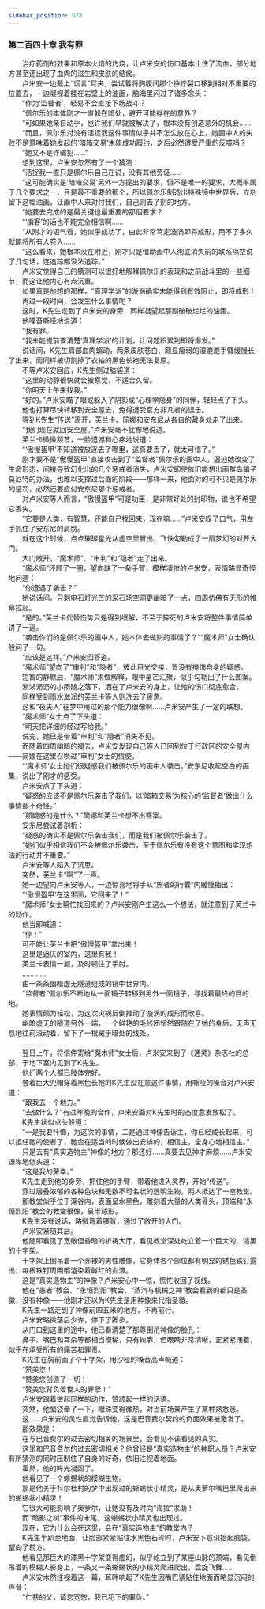 ```yaml
---
sidebar_position: 678
---
```

### 第二百四十章 我有罪  


　　治疗药剂的效果和原本火焰的灼烧，让卢米安的伤口基本止住了流血，部分地方甚至还出现了血肉的滋生和皮肤的结痂。  
　　卢米安一边戴上“谎言”耳夹，尝试着将胸腹间那个狰狞裂口移到相对不重要的位置去，一边凝视着挂在岩壁上的油画，脑海里闪过了诸多念头：  
　　“作为‘监督者’，轻易不会直接下场战斗？  
　　“佩尔乐的本体刚才一直躲在暗处，避开可能存在的意外？  
　　“可如果她亲自动手，也许我们早就被解决了，根本没有创造意外的机会……  
　　“而且，佩尔乐对没有活捉我这件事情似乎并不怎么放在心上，她画中人的失败不是意味着她发起的‘暗箱交易’未能成功履约，之后必然遭受严重的反噬吗？  
　　“她又不是诈骗犯……”  
　　想到这里，卢米安忽然有了一个猜测：  
　　“活捉我一直只是佩尔乐自己在说，没有其他旁证……  
　　“这可能确实是‘暗箱交易’另外一方提出的要求，但不是唯一的要求，大概率属于几个要求之一，且是最不重要的那个，所以佩尔乐制造出特殊镜中世界后，立刻留下这幅油画，让画中人来对付我们，自己则去了别的地方。  
　　“她要去完成的是最关键也最重要的那個要求？  
　　“‘掮客’的话也不能完全相信啊……  
　　“从刚才的语气看，她似乎成功了，由此非常笃定漩涡即将成形，用不了多久就能将所有人卷入……  
　　“这么看来，她根本没在附近，刚才只是借助画中人彻底消失前的联系隔空说了几句话，连追踪都没法追踪。”  
　　卢米安觉得自己的猜测可以很好地解释佩尔乐的表现和之前战斗里的一些细节，而这让他内心有点沉重。  
　　如果真是他想的那样，“真理学派”的漩涡确实未能得到有效阻止，即将成形！  
　　再过一段时间，会发生什么事情呢？  
　　这时，K先生走到了卢米安的身旁，同样凝望起那副破破烂烂的油画。  
　　他嗓音嘶哑地说道：  
　　“我有罪。  
　　“我未能提前查清楚‘真理学派’的计划，让问题积累到即将爆发。”  
　　说话间，K先生肩部血肉蠕动，两条皮肤苍白、颇显瘦弱的湿漉漉手臂缓慢长了出来，而同样被切割掉了衣袖的黑色长袍无法复原。  
　　不等卢米安回应，K先生侧过脑袋道：  
　　“这里的动静很快就会被察觉，不适合久留。  
　　“你明天上午来找我。”  
　　“好的。”卢米安瞄了眼或躲入了阴影或“心理学隐身”的同伴，轻轻点了下头。  
　　他也打算尽快转移到安全屋去，免得遭受官方非凡者的误击。  
　　等到K先生“传送”离开，芙兰卡、简娜和安东尼从各自的藏身处走了出来。  
　　“我们现在就回安全屋。”卢米安毫不犹豫地说道。  
　　芙兰卡微微颔首，一脸遗憾和心疼地说道：  
　　“‘傲慢盔甲’不知道被放逐去了哪里，这真要丢了，就太可惜了。”  
　　刚才要不是“傲慢盔甲”直接攻击到了“监督者”佩尔乐的画中人，逼迫她改变了生命形态，间接导致幻化出的几个惩戒者消失，卢米安即使依旧能想出画群岛骗子莫尼特的办法，也难以支撑过后面的阶段——那样一来，他面对的可不只是佩尔乐的惩罚，必然还要应付安东尼那个惩戒者。  
　　对卢米安等人而言，“傲慢盔甲”可是功臣，是非常好处的封印物，谁也不希望它丢失。  
　　“它要是人类，有智慧，还能自己找回来，现在嘛……”卢米安叹了口气，用左手抓住了安东尼的肩膀。  
　　就在这个时候，点点璀璨星光从虚空里冒出，飞快勾勒成了一扇梦幻的对开大门。  
　　大门敞开，“魔术师”、“审判”和“隐者”走了出来。  
　　“魔术师”环顾了一圈，望向缺了一条手臂，模样凄惨的卢米安，表情略显奇怪地问道：  
　　“你遭遇了袭击？”  
　　她说话间，只剩电石灯光芒的采石场空洞更幽暗了一点，四周仿佛有无形的帷幕拉起。  
　　“是的。”芙兰卡代替伤势只是得到缓解，不至于猝死的卢米安将整件事情简单讲了一遍。  
　　“袭击你们的是佩尔乐的画中人，她本体去做别的事情了？”“魔术师”女士确认般问了一句。  
　　“应该是这样。”卢米安回答道。  
　　“魔术师”望向了“审判”和“隐者”，彼此目光交接，皆没有掩饰自身的疑惑。  
　　短暂的静默后，“魔术师”未做解释，眼中星芒汇聚，似乎勾勒出了什么图案。  
　　淅淅沥沥的小雨随之落下，洒在了卢米安的身上，让他的伤口彻底愈合。  
　　同样受到雨水滋润的芙兰卡等人则洗去了疲惫。  
　　这和“夜夫人”在梦中用过的那个能力很像啊……卢米安产生了一定的联想。  
　　“魔术师”女士点了下头道：  
　　“明天把详细的经过写给我。”  
　　说完，她已是带着“审判”和“隐者”消失不见。  
　　而随着四周幽暗的褪去，卢米安发现自己等人已回到位于行政区的安全屋内——简娜在这里召唤过“审判”女士的信使。  
　　“‘魔术师’女士她们很疑惑我们被佩尔乐的画中人袭击。”安东尼收起空白的画集，说出了刚才的感受。  
　　卢米安点了下头道：  
　　“疑惑的应该不是佩尔乐袭击了我们，以‘暗箱交易’为核心的‘监督者’做出什么事情都不奇怪。”  
　　“那疑惑的是什么？”简娜和芙兰卡想不出答案。  
　　安东尼尝试着剖析：  
　　“疑惑的确实不是佩尔乐袭击我们，而是我们被佩尔乐袭击了。  
　　“她们似乎相信我们不会被佩尔乐袭击，至于佩尔乐有没有这个意图和实现想法的行动并不重要。”  
　　卢米安等人陷入了沉思。  
　　突然，芙兰卡“啊”了一声。  
　　她一边望向卢米安等人，一边惊喜地将手从“旅者的行囊”内缓慢抽出：  
　　“‘傲慢盔甲’在这里面，它回来了！”  
　　“魔术师”女士帮忙找回来的？卢米安刚产生这么一个想法，就注意到了芙兰卡的动作。  
　　他当即喊道：  
　　“停！”  
　　可不能让芙兰卡把“傲慢盔甲”拿出来！  
　　这里是逼仄的室内，这里有我！  
　　芙兰卡表情一凝，及时顿住了手肘。  
　　…………  
　　由一条条幽暗虚无隧道组成的镜中世界内。  
　　“监督者”佩尔乐不断地从一面镜子转移到另外一面镜子，寻找着最终的目的地。  
　　她表情颇为轻松，为这次灾祸反倒推动了漩涡的成形而欣喜。  
　　幽暗虚无的隧道另外一端，一个鲜艳的毛线团悄然跟随在了她的身后，无声无息地往前滚动着，留下了一根藏于暗处的线条。  
　　…………  
　　翌日上午，将信件寄给“魔术师”女士后，卢米安来到了《通灵》杂志社的总部，于地下室内见到了K先生。  
　　他们两个人都已肢体完好。  
　　套着巨大兜帽穿着黑色长袍的K先生没在意这件事情，用嘶哑的嗓音对卢米安道：  
　　“跟我去一个地方。”  
　　“去做什么？”有过昨晚的合作，卢米安面对K先生时的态度愈发放松了。  
　　K先生状似点头般道：  
　　“一是我要忏悔，为这次的事情，二是通过神像告诉主，你已经成长起来，可以担任祂的使者了，祂会在适当的时候做出安排的，相信主，全身心地相信主。”  
　　只是去有“真实造物主”神像的地方？那还好……真要去见神才麻烦……卢米安谦卑地低头道：  
　　“这是我的荣幸。”  
　　K先生走到他的身旁，抓住他的手臂，带着他进入灵界，开始“传送”。  
　　穿过层叠浓郁的各种色块和无数不可名状的透明生物，两人抵达了一座教堂。  
　　那教堂似乎位于深谷内，表面呈水黑色，雕刻着大量的人类骨头，顶端和“永恒烈阳”教会的教堂很像，呈半球形。  
　　K先生没有说话，略微弯着腰背，通过了敞开的大门。  
　　卢米安紧随其后。  
　　他随即看见了宽敞但昏暗的祈祷大厅，看见教堂深处屹立着一个巨大的、漆黑的十字架。  
　　十字架上倒吊着一个赤裸的男性雕像，它身体各个部位都有明显的锈色铁钉露出，每根铁钉周围都渲染着鲜红的血液。  
　　这是“真实造物主”的神像？卢米安心中一惊，慌忙收回了视线。  
　　他在“愚者”教会、“永恒烈阳”教会、“蒸汽与机械之神”教会看到的都只是圣徽，没有神像——他刚才还以为K先生是用神像来代指圣徽。  
　　K先生一路走到了神像前四五米的地方，不再前行。  
　　卢米安略微落后少许，停下了脚步。  
　　从门口到这里的途中，他已看清楚了那尊倒吊神像的脸孔：  
　　鼻子、嘴巴和耳朵等都相当模糊，只有轮廓，但眼睛非常清晰，正紧紧闭着，似乎在承受所有的痛苦和罪责。  
　　K先生在胸前画了个十字架，用沙哑的嗓音高声喊道：  
　　“赞美您！  
　　“赞美您创造了一切！  
　　“赞美您背负着世人的罪孽！”  
　　卢米安跟着做起同样的动作，赞颂起一样的话语。  
　　突然，他脑袋晕了一下，眼珠变得微热，对当前场景产生了某种熟悉感。  
　　这……卢米安的灵性直觉告诉他，这是巴音费尔契约的负面效果被激发了。  
　　那效果是：  
　　在与巴音费尔的过去密切相关的场景里，会看见不该看见的真实。  
　　这里和巴音费尔的过去密切相关？他曾经是“真实造物主”的神职人员？卢米安有所猜测的同时压制住了自身的好奇，依旧注视着地面。  
　　霍然，他的眸光凝固了。  
　　他看见了一个蜥蜴状的模糊生物。  
　　那是他关于科尔杜村的梦中出现过的蜥蜴状小精灵，是从奥萝尔嘴巴里爬出来的蜥蜴状小精灵！  
　　它很大可能影响了奥萝尔，让她没有及时向“海拉”求助！  
　　而“暗影之树”事件的末尾，这蜥蜴状小精灵也出现过。  
　　现在，它为什么会在这里，会在“真实造物主”的教堂内？  
　　K先生半趴至地面，让脸部紧紧贴住水黑色石砖时，卢米安下意识抬起脑袋，望向了前方。  
　　他看见那巨大的漆黑十字架变得虚幻，似乎屹立到了某座山脉的顶端，看见倒吊着的模糊人影身上，一条又一条蜥蜴状的小精灵爬进爬出，盘旋飞舞……  
　　卢米安木然注视着这一幕，耳畔响起了K先生因嘴巴紧贴住地面而略显沉闷的声音：  
　　“仁慈的父，请您宽恕，我已犯下的罪负。”  
